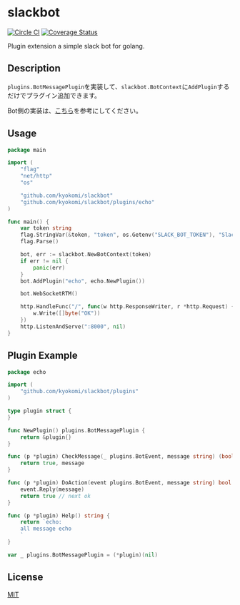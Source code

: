 slackbot
========================

[![Circle CI](https://circleci.com/gh/kyokomi/slackbot.svg?style=svg)](https://circleci.com/gh/kyokomi/slackbot)
[![Coverage Status](https://coveralls.io/repos/kyokomi/slackbot/badge.svg?branch=master&service=github)](https://coveralls.io/github/kyokomi/slackbot?branch=master)

Plugin extension a simple slack bot for golang.

## Description

`plugins.BotMessagePlugin`を実装して、`slackbot.BotContext`に`AddPlugin`するだけでプラグイン追加できます。 

Bot側の実装は、[こちら](https://github.com/kyokomi/nepu-bot/blob/master/main.go)を参考にしてください。

## Usage

```go
package main

import (
	"flag"
	"net/http"
	"os"

	"github.com/kyokomi/slackbot"
	"github.com/kyokomi/slackbot/plugins/echo"
)

func main() {
	var token string
	flag.StringVar(&token, "token", os.Getenv("SLACK_BOT_TOKEN"), "SlackのBotToken")
	flag.Parse()

	bot, err := slackbot.NewBotContext(token)
	if err != nil {
		panic(err)
	}
	bot.AddPlugin("echo", echo.NewPlugin())

	bot.WebSocketRTM()

	http.HandleFunc("/", func(w http.ResponseWriter, r *http.Request) {
		w.Write([]byte("OK"))
	})
	http.ListenAndServe(":8000", nil)
}
```

## Plugin Example

```go
package echo

import (
	"github.com/kyokomi/slackbot/plugins"
)

type plugin struct {
}

func NewPlugin() plugins.BotMessagePlugin {
	return &plugin{}
}

func (p *plugin) CheckMessage(_ plugins.BotEvent, message string) (bool, string) {
	return true, message
}

func (p *plugin) DoAction(event plugins.BotEvent, message string) bool {
	event.Reply(message)
	return true // next ok
}

func (p *plugin) Help() string {
	return `echo:
	all message echo
	`
}

var _ plugins.BotMessagePlugin = (*plugin)(nil)
``` 

## License

[MIT](https://github.com/kyokomi/slackbot/blob/master/LICENSE)
